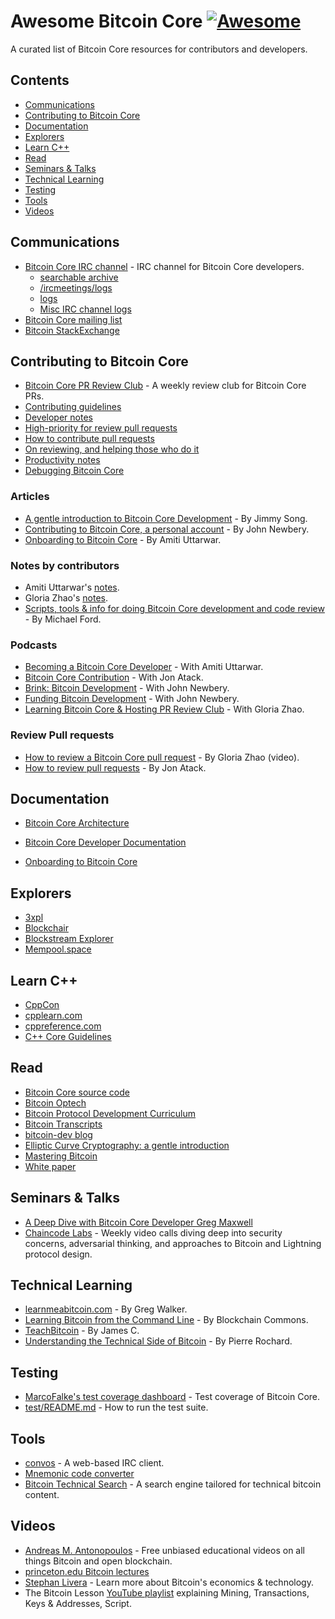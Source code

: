 <!--lint disable awesome-git-repo-age-->
# Awesome Bitcoin Core [![Awesome](https://awesome.re/badge.svg)](https://awesome.re)

A curated list of Bitcoin Core resources for contributors and developers. 

## Contents
- [Communications](#communications)
- [Contributing to Bitcoin Core](#contributing-to-bitcoin-core)
- [Documentation](#documentation)
- [Explorers](#explorers)
- [Learn C++](#learn-c)
- [Read](#read)
- [Seminars & Talks](#seminars--talks)
- [Technical Learning](#technical-learning)
- [Testing](#testing)
- [Tools](#tools)
- [Videos](#videos)

## Communications

- [Bitcoin Core IRC channel](https://web.libera.chat/?channels=#bitcoin-core-dev) - IRC channel for Bitcoin Core developers.
  - [searchable archive](https://bitcoin-irc.chaincode.com/bitcoin-core-dev)
  - [/ircmeetings/logs](https://bitcoin.jonasschnelli.ch/ircmeetings/logs/)
  - [logs](https://www.erisian.com.au/bitcoin-core-dev/)
  - [Misc IRC channel logs](https://gnusha.org/)
- [Bitcoin Core mailing list](https://lists.linuxfoundation.org/mailman/listinfo/bitcoin-core-dev)
- [Bitcoin StackExchange](https://bitcoin.stackexchange.com/)

## Contributing to Bitcoin Core
- [Bitcoin Core PR Review Club](https://bitcoincore.reviews/) - A weekly review club for Bitcoin Core PRs.
- [Contributing guidelines](https://github.com/bitcoin/bitcoin/blob/master/CONTRIBUTING.md)
- [Developer notes](https://github.com/bitcoin/bitcoin/blob/master/doc/developer-notes.md)
- [High-priority for review pull requests](https://github.com/orgs/bitcoin/projects/1?query=is%3Aopen+sort%3Aupdated-desc)
- [How to contribute pull requests](https://jonatack.github.io/articles/how-to-contribute-pull-requests-to-bitcoin-core)
- [On reviewing, and helping those who do it](https://jonatack.github.io/articles/on-reviewing-and-helping-those-who-do-it)
- [Productivity notes](https://github.com/bitcoin/bitcoin/blob/master/doc/productivity.md)
- [Debugging Bitcoin Core](https://github.com/fjahr/debugging_bitcoin)

### Articles

- [A gentle introduction to Bitcoin Core Development](https://bitcointechtalk.com/a-gentle-introduction-to-bitcoin-core-development-fdc95eaee6b8) - By Jimmy Song.
- [Contributing to Bitcoin Core, a personal account](https://bitcointechtalk.com/contributing-to-bitcoin-core-a-personal-account-35f3a594340b) - By John Newbery.
- [Onboarding to Bitcoin Core](https://medium.com/@amitiu/onboarding-to-bitcoin-core-7c1a83b20365) - By Amiti Uttarwar.

### Notes by contributors

- Amiti Uttarwar's [notes](https://github.com/amitiuttarwar/bitcoin-notes).
- Gloria Zhao's [notes](https://github.com/glozow/bitcoin-notes).
- [Scripts, tools & info for doing Bitcoin Core development and code review](https://github.com/fanquake/core-review) - By Michael Ford.

### Podcasts

- [Becoming a Bitcoin Core Developer](https://www.whatbitcoindid.com/podcast/becoming-a-bitcoin-core-developer-with-amiti-uttarwar) - With Amiti Uttarwar.
- [Bitcoin Core Contribution](https://stephanlivera.com/episode/124/) - With Jon Atack.
- [Brink: Bitcoin Development](https://stephanlivera.com/episode/229/) - With John Newbery.
- [Funding Bitcoin Development](https://www.whatbitcoindid.com/podcast/funding-bitcoin-development) - With John Newbery.
- [Learning Bitcoin Core & Hosting PR Review Club](https://stephanlivera.com/episode/216/) - With Gloria Zhao.

### Review Pull requests

- [How to review a Bitcoin Core pull request](https://www.youtube.com/watch?v=u132F0nCjxo) - By Gloria Zhao (video).
- [How to review pull requests](https://jonatack.github.io/articles/how-to-review-pull-requests-in-bitcoin-core) - By Jon Atack.

## Documentation

- [Bitcoin Core Architecture](https://github.com/chaincodelabs/bitcoin-core-onboarding/blob/main/1.0_bitcoin_core_architecture.asciidoc)
- [Bitcoin Core Developer Documentation](https://bitcoincore.org/en/doc/)

- [Onboarding to Bitcoin Core](https://github.com/chaincodelabs/onboarding-to-bitcoin-core)

## Explorers

- [3xpl](https://3xpl.com/bitcoin)
- [Blockchair](https://blockchair.com/bitcoin)
- [Blockstream Explorer](https://blockstream.info/)
- [Mempool.space](https://mempool.space/)

## Learn C++

- [CppCon](https://www.youtube.com/user/CppCon)
- [cpplearn.com](https://cpplearn.com/)
- [cppreference.com](https://en.cppreference.com/w/)
- [C++ Core Guidelines](https://isocpp.github.io/CppCoreGuidelines/CppCoreGuidelines)

## Read

- [Bitcoin Core source code](https://github.com/bitcoin/bitcoin)
- [Bitcoin Optech](https://bitcoinops.org/)
- [Bitcoin Protocol Development Curriculum](https://github.com/chaincodelabs/bitcoin-curriculum)
- [Bitcoin Transcripts](https://btctranscripts.com/)
- [bitcoin-dev blog](https://bitcoin-dev.blog/)
- [Elliptic Curve Cryptography: a gentle introduction](https://andrea.corbellini.name/2015/05/17/elliptic-curve-cryptography-a-gentle-introduction/)
- [Mastering Bitcoin](https://github.com/bitcoinbook/bitcoinbook)
- [White paper](https://bitcoin.org/bitcoin.pdf)

## Seminars & Talks

- [A Deep Dive with Bitcoin Core Developer Greg Maxwell](https://www.youtube.com/watch?v=TYQ-3VvNCHE)
- [Chaincode Labs](https://learning.chaincode.com/) - Weekly video calls diving deep into security concerns, adversarial thinking, and approaches to Bitcoin and Lightning protocol design.

## Technical Learning

- [learnmeabitcoin.com](https://learnmeabitcoin.com/) - By Greg Walker.
- [Learning Bitcoin from the Command Line](https://github.com/BlockchainCommons/Learning-Bitcoin-from-the-Command-Line) - By Blockchain Commons.
- [TeachBitcoin](https://teachbitcoin.io/presentations/#/) - By James C.
- [Understanding the Technical Side of Bitcoin](https://pierre-rochard.medium.com/understanding-the-technical-side-of-bitcoin-2c212dd65c09) - By Pierre Rochard.

## Testing

- [MarcoFalke's test coverage dashboard](https://marcofalke.github.io/btc_cov/) - Test coverage of Bitcoin Core.
- [test/README.md](https://github.com/bitcoin/bitcoin/blob/master/test/README.md) - How to run the test suite.

## Tools

- [convos](https://convos.chat/) - A web-based IRC client.
- [Mnemonic code converter](https://iancoleman.io/bip39/)
- [Bitcoin Technical Search](https://bitcoinsearch.xyz/) - A search engine tailored for technical bitcoin content.

## Videos

- [Andreas M. Antonopoulos](https://www.youtube.com/user/aantonop/videos) - Free unbiased educational videos on all things Bitcoin and open blockchain.
- [princeton.edu Bitcoin lectures](https://bitcoinbook.cs.princeton.edu/)
- [Stephan Livera](https://www.youtube.com/c/StephanLivera/videos) - Learn more about Bitcoin's economics & technology.
- The Bitcoin Lesson [YouTube playlist](https://www.youtube.com/playlist?list=PLjyTtFk7i2AHvjMo0-ftIVqSNGPcwCaJt) explaining Mining, Transactions, Keys & Addresses, Script.
